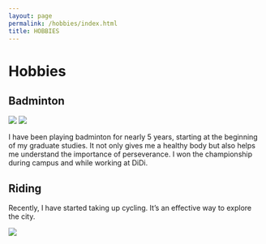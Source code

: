 ```yaml
---
layout: page
permalink: /hobbies/index.html
title: HOBBIES
---
```


# Hobbies
## Badminton 

<div class="half">
<img src="https://junfeiwu.github.io/images/hobbies/01.jpg">
<img src="https://junfeiwu.github.io/images/hobbies/b02.jpg">
</div>


I have been playing badminton for nearly 5 years, starting at the beginning of my graduate studies. It not only gives me a healthy body but also helps me understand the importance of perseverance. I won the championship during campus and while working at DiDi.

## Riding
Recently, I have started taking up cycling. It’s an effective way to explore the city.


<div class="half">
<img src="https://junfeiwu.github.io/images/hobbies/b03.jpg">
</div>
